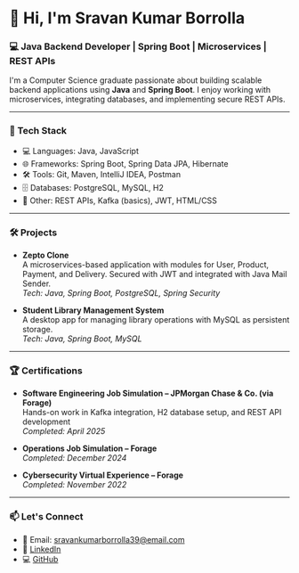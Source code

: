 # 👋 Hi, I'm Sravan Kumar Borrolla

### 💻 Java Backend Developer | Spring Boot | Microservices | REST APIs

I'm a Computer Science graduate passionate about building scalable backend applications using **Java** and **Spring Boot**. I enjoy working with microservices, integrating databases, and implementing secure REST APIs.

---

### 🔧 Tech Stack

- 💻 Languages: Java, JavaScript
- 🌐 Frameworks: Spring Boot, Spring Data JPA, Hibernate
- 🛠️ Tools: Git, Maven, IntelliJ IDEA, Postman
- 🗄️ Databases: PostgreSQL, MySQL, H2
- 📡 Other: REST APIs, Kafka (basics), JWT, HTML/CSS

---

### 🛠️ Projects

- **Zepto Clone**  
  A microservices-based application with modules for User, Product, Payment, and Delivery. Secured with JWT and integrated with Java Mail Sender.  
  _Tech: Java, Spring Boot, PostgreSQL, Spring Security_

- **Student Library Management System**  
  A desktop app for managing library operations with MySQL as persistent storage.  
  _Tech: Java, Spring Boot, MySQL_

---

### 🏆 Certifications

- **Software Engineering Job Simulation – JPMorgan Chase & Co. (via Forage)**  
  Hands-on work in Kafka integration, H2 database setup, and REST API development  
  _Completed: April 2025_

- **Operations Job Simulation – Forage**  
  _Completed: December 2024_

- **Cybersecurity Virtual Experience – Forage**  
  _Completed: November 2022_

---

### 📫 Let's Connect

- 📧 Email: sravankumarborrolla39@email.com  
- 💼 [LinkedIn](https://linkedin.com/in/sravan-kumar-borolla)  
- 💻 [GitHub](https://github.com/shravan-kumar)
